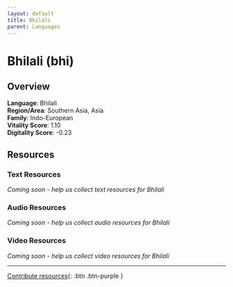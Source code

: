 ```yaml
---
layout: default
title: Bhilali
parent: Languages
---
```


# Bhilali (bhi)

## Overview

**Language**: Bhilali  
**Region/Area**: Southern Asia, Asia  
**Family**: Indo-European  
**Vitality Score**: 1.10  
**Digitality Score**: -0.23  

## Resources

### Text Resources
*Coming soon - help us collect text resources for Bhilali*

### Audio Resources
*Coming soon - help us collect audio resources for Bhilali*

### Video Resources
*Coming soon - help us collect video resources for Bhilali*

---

[Contribute resources](https://fairtrain.github.io/){: .btn .btn-purple }
